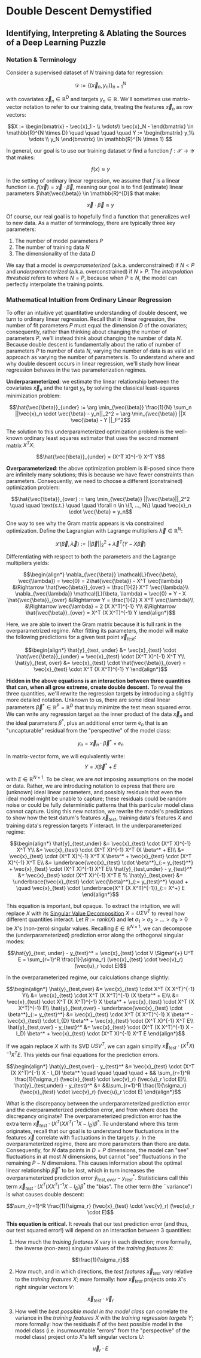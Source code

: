 # Double Descent Demystified
## Identifying, Interpreting & Ablating the Sources of a Deep Learning Puzzle


### Notation & Terminology

Consider a supervised dataset of $N$ training data for regression:

$$ \mathcal{D} :=  \{ (\vec{x}_n, y_n) \}_{n=1}^N $$

with covariates $\vec{x}_n \in \mathbb{R}^D$ and targets $y_n \in \mathbb{R}$.
We'll sometimes use matrix-vector notation to refer to our training data, treating the
features $\vec{x}_n$ as row vectors:

$$X := \begin{bmatrix} - \vec{x}_1 - \\ \vdots\\ \vec{x}_N - \end{bmatrix} \in \mathbb{R}^{N \times D} \quad \quad \quad \quad Y := \begin{bmatrix} y_1\\ \vdots \\ y_N \end{bmatrix} \in \mathbb{R}^{N \times 1} $$

In general, our goal is to use our training dataset $\mathcal{D}$ find a function $f: \mathcal{X} \rightarrow \mathcal{Y}$ that makes:

$$f(x) \approx y $$

In the setting of ordinary linear regression, we assume that $f$ is a linear function
i.e. $f(\vec{x}) = \vec{x} \cdot \vec{\beta}$, meaning our goal is to find (estimate) linear
parameters $\hat{\vec{\beta}} \in \mathbb{R}^{D}$ that make: 

$$\begin{equation*} \vec{x} \cdot \vec{\beta} \approx y \end{equation*}$$

Of course, our real goal is to hopefully find a function that generalizes well to new data. 
As a matter of terminology, there are typically three key parameters:

1. The number of model parameters $P$ 
2. The number of training data $N$
3. The dimensionality of the data $D$

We say that a model is _overparameterized_ (a.k.a. underconstrained) if $N < P$ and _underparameterized_ (a.k.a. overconstrained) if $N > P$. 
The _interpolation threshold_ refers to where $N=P$, because when $P\geq N$, the model can perfectly interpolate the training points.

### Mathematical Intuition from Ordinary Linear Regression

To offer an intuitive yet quantitative understanding of double descent, we turn to ordinary linear regression.
Recall that in linear regression, the number of fit parameters $P$ must equal the dimension $D$ of the covariates; 
consequently, rather than thinking about changing the number of parameters $P$, we'll instead think about changing 
the number of data $N$. Because double descent is fundamentally about the ratio of number of parameters $P$ 
to number of data $N$, varying the number of data is as valid an approach as varying the number of parameters is. 
To understand where and why double descent occurs in linear regression, we'll study how linear regression behaves in 
the two parameterization regimes. 

**Underparameterized**: we estimate the linear relationship between the covariates $\vec{x}_n$
and the target $y_n$ by solving the classical least-squares minimization problem:

$$\hat{\vec{\beta}}_{under} := \arg \min_{\vec{\beta}} \frac{1}{N} \sum_n ||\vec{x}_n \cdot \vec{\beta} - y_n||_2^2  =  \arg \min_{\vec{\beta}} ||X \vec{\beta} - Y ||_F^2$$

The solution to this underparameterized optimization problem is the well-known ordinary least squares estimator that uses the second moment matrix $X^T X$:

$$\hat{\vec{\beta}}_{under} = (X^T X)^{-1} X^T Y$$

**Overparameterized**: the above optimization problem is ill-posed since there are infinitely many solutions;
this is because we have fewer constraints than parameters. Consequently, we need to choose a different (constrained) optimization problem:

$$\hat{\vec{\beta}}_{over}  :=  \arg \min_{\vec{\beta}} ||\vec{\beta}||_2^2 \quad \quad \text{s.t.} \quad \quad \forall  n \in \{1, ..., N\} \quad \vec{x}_n \cdot \vec{\beta} = y_n$$

One way to see why the Gram matrix appears is via constrained optimization. Define the Lagrangian with Lagrange multipliers $\vec{\lambda} \in \mathbb{R}^N$:

$$\mathcal{L}(\vec{\beta}, \vec{\lambda}) := ||\vec{\beta}||_2^2 + \vec{\lambda}^T (Y - X \vec{\beta})$$

Differentiating with respect to both the parameters and the Lagrange multipliers yields:

$$\begin{align*}
    \nabla_{\vec{\beta}}  \mathcal{L}(\vec{\beta}, \vec{\lambda}) = \vec{0} = 2\hat{\vec{\beta}} - X^T \vec{\lambda} &\Rightarrow \hat{\vec{\beta}}_{over} = \frac{1}{2} X^T \vec{\lambda}\\
    \nabla_{\vec{\lambda}} \mathcal{L}(\beta, \lambda) = \vec{0} = Y - X \hat{\vec{\beta}}_{over} &\Rightarrow Y = \frac{1}{2} X X^T \vec{\lambda}\\
    &\Rightarrow \vec{\lambda} = 2 (X X^T)^{-1} Y\\
    &\Rightarrow \hat{\vec{\beta}}_{over} = X^T (X X^T)^{-1} Y
\end{align*}$$

Here, we are able to invert the Gram matrix because it is full rank in the overparametrized regime.
After fitting its parameters, the model will make the following predictions for a given test point $\vec{x}_{test}$:

$$\begin{align*}
    \hat{y}_{test, under} &= \vec{x}_{test} \cdot \hat{\vec{\beta}}_{under} = \vec{x}_{test} \cdot (X^T X)^{-1} X^T Y\\
    \hat{y}_{test, over} &= \vec{x}_{test} \cdot \hat{\vec{\beta}}_{over} 
    = \vec{x}_{test} \cdot X^T (X X^T)^{-1} Y
\end{align*}$$

**Hidden in the above equations is an interaction between three quantities that can, when all grow extreme, create double descent.** 
To reveal the three quantities, we'll rewrite the regression targets by introducing a slightly more detailed notation.
Unknown to us, there are some ideal linear parameters $\vec{\beta}^* \in \mathbb{R}^P = \mathbb{R}^D$ that truly
minimize the test mean squared error. We can write any regression target as the inner product of the data $\vec{x}_n$ 
and the ideal parameters $\beta^*$, plus an additional error term $e_n$ that is an "uncapturable" residual from the "perspective" of the model class:

$$y_n = \vec{x}_n \cdot \vec{\beta}^* + e_n$$

In matrix-vector form, we will equivalently write:
$$Y = X \vec{\beta}^* + E$$

with $E \in \mathbb{R}^{N \times 1}$. To be clear, we are _not_ imposing assumptions on the model or data.
Rather, we are introducing notation to express that there are (unknown) ideal linear parameters, 
and possibly residuals that even the ideal model might be unable to capture; these residuals could be random
noise or could be fully deterministic patterns that this particular model class cannot capture. Using this
new notation, we rewrite the model's predictions to show how the test datum's features $\vec{x}_{test}$,
training data's features $X$ and training data's regression targets $Y$ interact. In the underparameterized regime:

$$\begin{align*}
    \hat{y}_{test,under} &= \vec{x}_{test} \cdot (X^T X)^{-1} X^T Y\\
    &= \vec{x}_{test} \cdot (X^T X)^{-1} X^T (X \beta^* + E)\\
    &= \vec{x}_{test} \cdot (X^T X)^{-1} X^T X \beta^* + \vec{x}_{test} \cdot (X^T X)^{-1} X^T E\\
    &= \underbrace{\vec{x}_{test} \cdot \beta^*}_{:= y_{test}^*} +  \vec{x}_{test} \cdot (X^T X)^{-1} X^T E\\
    \hat{y}_{test,under} - y_{test}^* &= \vec{x}_{test} \cdot (X^T X)^{-1} X^T E
    % \hat{y}_{test,over} &= \underbrace{\vec{x}_{test} \cdot \vec{\beta}^*}_{:= y_{test}^*} \quad + \quad \vec{x}_{test} \cdot \underbrace{X^T (X X^T)^{-1}}_{:= X^+} E
\end{align*}$$

This equation is important, but opaque. To extract the intuition, we will replace $X$ with its [Singular Value Decomposition](https://en.wikipedia.org/wiki/Singular_value_decomposition)
$X = U \Sigma V^T$ to reveal how different quantities interact. 
Let $R := rank(X)$ and let $\sigma_1 > \sigma_2 > ... > \sigma_R > 0$ be $X$'s (non-zero) singular values.
Recalling $E \in \mathbb{R}^{N \times 1}$, we can decompose the (underparameterized) prediction error along the orthogonal singular modes:

$$\hat{y}_{test, under} - y_{test}^* = \vec{x}_{test} \cdot V \Sigma^{+} U^T E = \sum_{r=1}^R  \frac{1}{\sigma_r} (\vec{x}_{test} \cdot \vec{v}_r) (\vec{u}_r \cdot E)$$

In the overparameterized regime, our calculations change slightly:

$$\begin{align*}
    \hat{y}_{test,over} &= \vec{x}_{test} \cdot X^T (X X^T)^{-1}  Y\\
    &= \vec{x}_{test} \cdot X^T (X X^T)^{-1} (X \beta^* + E)\\
    &= \vec{x}_{test} \cdot X^T (X X^T)^{-1} X \beta^* + \vec{x}_{test} \cdot X^T (X X^T)^{-1} E\\
    \hat{y}_{test,over} - \underbrace{\vec{x}_{test} \cdot \beta^*}_{:= y_{test}^*} &= \vec{x}_{test} \cdot X^T (X X^T)^{-1} X \beta^*  - \vec{x}_{test} \cdot I_{D} \beta^* + \vec{x}_{test} \cdot (X^T X)^{-1} X^T E\\
    \hat{y}_{test,over} - y_{test}^* &= \vec{x}_{test} \cdot (X^T (X X^T)^{-1} X - I_D) \beta^*  + \vec{x}_{test} \cdot (X^T X)^{-1} X^T E
\end{align*}$$

If we again replace $X$ with its SVD $U S V^T$, we can again simplify $\vec{x}_{test} \cdot (X^T X)^{-1} X^T E$. 
This yields our final equations for the prediction errors.

$$\begin{align*}
\hat{y}_{test,over} - y_{test}^* &= \vec{x}_{test} \cdot (X^T (X X^T)^{-1} X - I_D) \beta^* \quad \quad \quad \quad + && \sum_{r=1}^R  \frac{1}{\sigma_r} (\vec{x}_{test} \cdot \vec{v}_r) (\vec{u}_r \cdot E)\\
    \hat{y}_{test,under} - y_{test}^* &= &&\sum_{r=1}^R  \frac{1}{\sigma_r} (\vec{x}_{test} \cdot \vec{v}_r) (\vec{u}_r \cdot E)
\end{align*}$$

What is the discrepancy between the underparameterized prediction error and the overparameterized prediction error, 
and from where does the discrepancy originate? The overparameterized prediction error has the extra term $\vec{x}_{test} \cdot (X^T (X X^T)^{-1} X - I_D) \beta^*$. 
To understand where this term originates, recall that our goal is to understand how fluctuations in the features $\vec{x}$
correlate with fluctuations in the targets $y$. In the overparameterized regime, there are more parameters than there
are data. Consequently, for $N$ data points in $D=P$ dimensions, the model can "see" fluctuations in at most $N$ dimensions,
but cannot "see" fluctuations in the remaining $P-N$ dimensions. This causes information about the optimal linear relationship
$\vec{\beta}^*$ to be lost, which in turn increases the overparameterized prediction error $\hat{y}_{test, over} - y_{test}^*$.
Statisticians call this term $\vec{x}_{test} \cdot (X^T (X X^T)^{-1} X - I_D) \beta^*$ the "bias". 
The other term (the ``variance") is what causes double descent:

$$\sum_{r=1}^R  \frac{1}{\sigma_r} (\vec{x}_{test} \cdot \vec{v}_r) (\vec{u}_r \cdot E)$$

**This equation is critical.** It reveals that our test prediction error (and thus, our test squared error!)
will depend on an interaction between 3 quantities:


1. How much the _training features_ $X$ vary in each direction; more formally, the inverse (non-zero) singular values of the _training features_ $X$:

$$\frac{1}{\sigma_r}$$

2. How much, and in which directions, the _test features_ $\vec{x}_{test}$ vary relative to the _training features_ $X$; more formally: how $\vec{x}_{test}$ projects onto $X$'s right singular vectors $V$:

$$\vec{x}_{test} \cdot \vec{v}_r$$

3. How well the _best possible model in the model class_ can correlate the variance in the _training features_ $X$ with the _training regression targets_ $Y$; more formally: how the residuals $E$ of the best possible model in the model class (i.e. insurmountable "errors" from the "perspective" of the model class) project onto $X$'s left singular vectors $U$:

$$\vec{u}_r \cdot E$$
    
